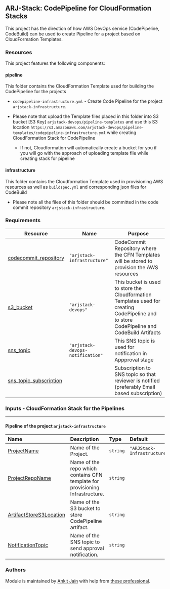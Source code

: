 ## ARJ-Stack: CodePipeline for CloudFormation Stacks

This project has the direction of how AWS DevOps service (CodePipeline, CodeBuild) can be used to create Pipeline for a project based on CloudFormation Templates. 

### Resources
This project features the following components:

#### pipeline

This folder contains the CloudFormation Template used for building the CodePipeline for the projects
- `codepipeline-infrastructure.yml` - Create Code Pipeline for the project `arjstack-infrastructure`.

- Please note that upload the Template files placed in this folder into S3 bucket [S3 Key] `arjstack-devops/pipeline-templates` and use this S3 location `https://s3.amazonaws.com/arjstack-devops/pipeline-templates/codepipeline-infrastructure.yml` while creating CloudFormation Stack for CodePipeline 
  - If not, Cloudformation will automatically create a bucket for you if you will go with the approach of uploading template file while creating stack for pipeline

#### infrastructure

This folder contains the Cloudformation Template used in provisioning AWS resources as well as `buildspec.yml` and corresponding json files for CodeBuild 

- Please note all the files of this folder should be committed in the code commit repository `arjstack-infrastructure`.

### Requirements

| Resource | Name | Purpose |
|------|---------|---------|
| <a name="codecommit_repository"></a> [codecommit_repository](#requirement\_codecommit\_repository) | `"arjstack-infrastructure"` | CodeCommit Repository where the CFN Templates will be stored to provision the AWS resources |
| <a name="s3_bucket"></a> [s3_bucket](#requirement\_s3\_bucket) | `"arjstack-devops"` | This bucket is used to store the Cloudformation Templates used for creating CodePipeline and to store CodePipeline and CodeBuild Artifacts |
| <a name="sns_topic"></a> [sns_topic](#requirement\_sns\_topic) | `"arjstack-devops-notification"` | This SNS topic is used for notification in Appproval stage |
| <a name="sns_topic_subscription"></a> [sns_topic_subscription](#requirement\_sns\_topic\_subscription) |  | Subscription to SNS topic so that reviewer is notified (preferably Email based subscription) |

### Inputs - CloudFormation Stack for the Pipelines
---

#### Pipeline of the project `arjstack-infrastructure`

| Name | Description | Type | Default | Required | Example|
|:------|:------|:------|:------|:------:|:------|
| <a name="ProjectName"></a> [ProjectName](#input\_ProjectName) | Name of the Project. | `string` | `"ARJStack-Infrastructure"` | no |  |
| <a name="ProjectRepoName"></a> [ProjectRepoName](#input\_ProjectRepoName) | Name of the repo which contains CFN template for provisioning Infrastructure. | `string` |  | yes | `"arjstack-infrastructure"` |
| <a name="ArtifactStoreS3Location"></a> [ArtifactStoreS3Location](#input\_ArtifactStoreS3Location) | Name of the S3 bucket to store CodePipeline artifact. | `string` |  | yes | `"arjstack-devops"` |
| <a name="NotificationTopic"></a> [NotificationTopic](#input\_NotificationTopic) | Name of the SNS topic to send approval notification. | `string` |  | yes | `"arjstack-devops-notification"` |


### Authors

Module is maintained by [Ankit Jain](https://github.com/ankit-jn) with help from [these professional](https://github.com/ankit-jn/codepipeline-cloudformation/graphs/contributors).
